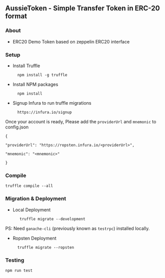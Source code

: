 
## AussieToken - Simple Transfer Token in ERC-20 format

  

### About

  

- ERC20 Demo Token based on zeppelin ERC20 interface

  

### Setup

  

- Install Truffle

		npm install -g truffle

  

- Install NPM packages

		npm install

- Signup Infura to run truffle migrations

		https://infura.io/signup

Once your account is ready, Please add the `providerUrl` and `mnemonic` to config.json

	

	{

	"providerUrl": "https://ropsten.infura.io/<providerUrl>",

	"mnemonic": "<mnemonic>"

	}

	

### Compile

  

	truffle compile --all

  

### Migration & Deployment

  

- Local Deployment

		 truffle migrate --development

PS: Need `ganache-cli` (previously known as `testrpc`) installed locally.

  

- Ropsten Deployment

		truffle migrate --ropsten

  

### Testing

	npm run test

